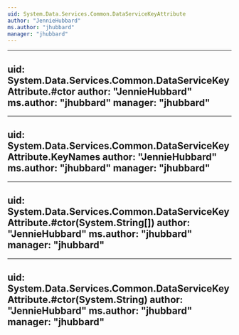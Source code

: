 ```yaml
---
uid: System.Data.Services.Common.DataServiceKeyAttribute
author: "JennieHubbard"
ms.author: "jhubbard"
manager: "jhubbard"
---
```


---
uid: System.Data.Services.Common.DataServiceKeyAttribute.#ctor
author: "JennieHubbard"
ms.author: "jhubbard"
manager: "jhubbard"
---

---
uid: System.Data.Services.Common.DataServiceKeyAttribute.KeyNames
author: "JennieHubbard"
ms.author: "jhubbard"
manager: "jhubbard"
---

---
uid: System.Data.Services.Common.DataServiceKeyAttribute.#ctor(System.String[])
author: "JennieHubbard"
ms.author: "jhubbard"
manager: "jhubbard"
---

---
uid: System.Data.Services.Common.DataServiceKeyAttribute.#ctor(System.String)
author: "JennieHubbard"
ms.author: "jhubbard"
manager: "jhubbard"
---
